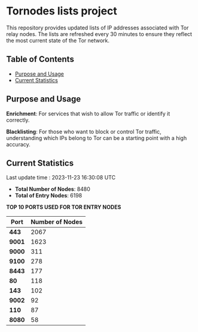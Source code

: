 # Tornodes lists project

This repository provides updated lists of IP addresses associated with Tor relay nodes. The lists are refreshed every 30 minutes to ensure they reflect the most current state of the Tor network.

## Table of Contents

- [Purpose and Usage](#purpose-and-usage)
- [Current Statistics](#current-statistics)


## Purpose and Usage

**Enrichment**: For services that wish to allow Tor traffic or identify it correctly.

**Blacklisting**: For those who want to block or control Tor traffic, understanding which IPs belong to Tor can be a starting point with a high accuracy.

## Current Statistics

Last update time : 2023-11-23 16:30:08 UTC

- **Total Number of Nodes**: 8480
- **Total of Entry Nodes**: 6198

**TOP 10 PORTS USED FOR TOR ENTRY NODES**

| **Port** | **Number of Nodes** |
|------|-----------------|
| **443**   | 2067  |
| **9001**   | 1623  |
| **9000**   | 311  |
| **9100**   | 278  |
| **8443**   | 177  |
| **80**   | 118  |
| **143**   | 102  |
| **9002**   | 92  |
| **110**   | 87  |
| **8080**   | 58  |

